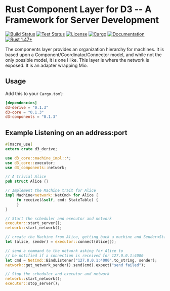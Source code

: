 # Rust Component Layer for D3 -- A Framework for Server Development

[![Build Status](https://github.com/BruceBrown/d3/workflows/Rust/badge.svg)](
https://github.com/brucebrown/d3/actions)
[![Test Status](https://github.com/BruceBrown/d3/workflows/Tests/badge.svg)](
https://github.com/brucebrown/d3/actions)
[![License](https://img.shields.io/badge/license-MIT%20OR%20Apache--2.0-blue.svg)](
https://github.com/BruceBrown/d3#license)
[![Cargo](https://img.shields.io/crates/v/d3-components.svg)](
https://crates.io/crates/d3-components)
[![Documentation](https://docs.rs/d3-components/badge.svg)](
https://docs.rs/d3-components)
[![Rust 1.47+](https://img.shields.io/badge/rust-1.47+-color.svg)](
https://www.rust-lang.org)

The components layer provides an organization hierarchy for machines.
It is based upon a Component/Coordinator/Connector model, and while not the only possible model, it is one I like.
This layer is where the network is exposed. It is an adapter wrapping Mio.

## Usage

Add this to your `Cargo.toml`:

```toml
[dependencies]
d3-derive = "0.1.3"
d3-core = "0.1.3"
d3-components = "0.1.3"
```


## Example Listening on an address:port
```rust
#[macro_use]
extern crate d3_derive;

use d3_core::machine_impl::*;
use d3_core::executor;
use d3_components::network;

// A trivial Alice
pub struct Alice {}

// Implement the Machine trait for Alice
impl Machine<network::NetCmd> for Alice {
     fn receive(&self, cmd: StateTable) {
     }
}

// Start the scheduler and executor and network
executor::start_server();
network::start_network();

// create the Machine from Alice, getting back a machine and Sender<StateTable>.
let (alice, sender) = executor::connect(Alice{});

// send a command to the network asking for Alice to 
// be notified if a connection is received for 127.0.0.1:4000
let cmd = NetCmd::BindListener("127.0.0.1:4000".to_string, sender);
network::get_network_sender().send(cmd).expect("send failed");

// Stop the scheduler and executor and network
network::start_network();
executor::stop_server();
```